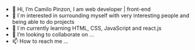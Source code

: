 - 👋 Hi, I’m Camilo Pinzon, I am web developer | front-end
- 👀 I´m interested in surrounding myself with very interesting people and being able to do projects
- 🌱 I´m currently learning HTML, CSS, JavaScript and react.js
- 💞️ I’m looking to collaborate on ...
- 📫 How to reach me ...

<!---
cap-36/cap-36 is a ✨ special ✨ repository because its `README.md` (this file) appears on your GitHub profile.
You can click the Preview link to take a look at your changes.
--->
